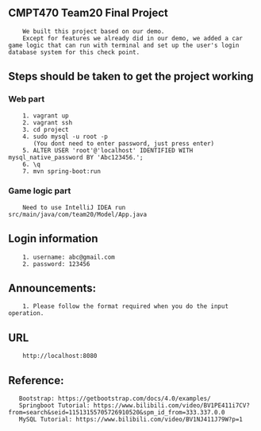## CMPT470 Team20 Final Project
```
    We built this project based on our demo.
    Except for features we already did in our demo, we added a car game logic that can run with terminal and set up the user's login database system for this check point.
```

## Steps should be taken to get the project working
### Web part
```
    1. vagrant up
    2. vagrant ssh
    3. cd project
    4. sudo mysql -u root -p
       (You dont need to enter password, just press enter)
    5. ALTER USER 'root'@'localhost' IDENTIFIED WITH mysql_native_password BY 'Abc123456.';
    6. \q
    7. mvn spring-boot:run
```
### Game logic part
```
    Need to use IntelliJ IDEA run src/main/java/com/team20/Model/App.java
```

## Login information
```
    1. username: abc@gmail.com
    2. password: 123456

```

## Announcements:
```
    1. Please follow the format required when you do the input operation.

```


## URL
```
    http://localhost:8080
```

## Reference:
```
   Bootstrap: https://getbootstrap.com/docs/4.0/examples/
   Springboot Tutorial: https://www.bilibili.com/video/BV1PE411i7CV?from=search&seid=11513155705726910520&spm_id_from=333.337.0.0
   MySQL Tutorial: https://www.bilibili.com/video/BV1NJ411J79W?p=1
```